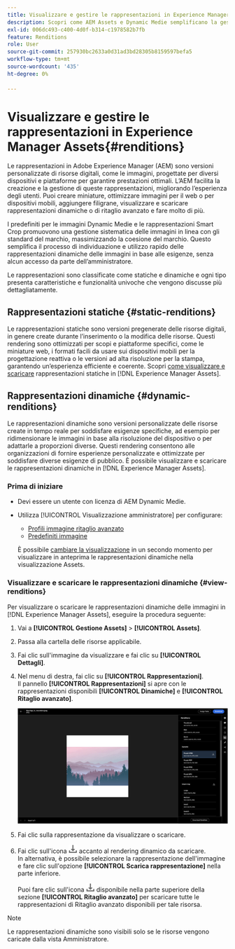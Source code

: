 ```yaml
---
title: Visualizzare e gestire le rappresentazioni in Experience Manager Assets
description: Scopri come AEM Assets e Dynamic Medie semplificano la gestione efficace delle immagini con rappresentazioni statiche e dinamiche.
exl-id: 006dc493-c400-4d0f-b314-c1978582b7fb
feature: Renditions
role: User
source-git-commit: 257930bc2633a0d31ad3bd28305b8159597befa5
workflow-type: tm+mt
source-wordcount: '435'
ht-degree: 0%

---
```


# Visualizzare e gestire le rappresentazioni in Experience Manager Assets{#renditions}

Le rappresentazioni in Adobe Experience Manager (AEM) sono versioni personalizzate di risorse digitali, come le immagini, progettate per diversi dispositivi e piattaforme per garantire prestazioni ottimali. L’AEM facilita la creazione e la gestione di queste rappresentazioni, migliorando l’esperienza degli utenti. Puoi creare miniature, ottimizzare immagini per il web o per dispositivi mobili, aggiungere filigrane, visualizzare e scaricare rappresentazioni dinamiche o di ritaglio avanzato e fare molto di più.

I predefiniti per le immagini Dynamic Medie e le rappresentazioni Smart Crop promuovono una gestione sistematica delle immagini in linea con gli standard del marchio, massimizzando la coesione del marchio. Questo semplifica il processo di individuazione e utilizzo rapido delle rappresentazioni dinamiche delle immagini in base alle esigenze, senza alcun accesso da parte dell’amministratore.

Le rappresentazioni sono classificate come statiche e dinamiche e ogni tipo presenta caratteristiche e funzionalità univoche che vengono discusse più dettagliatamente.

## Rappresentazioni statiche {#static-renditions}

Le rappresentazioni statiche sono versioni pregenerate delle risorse digitali, in genere create durante l’inserimento o la modifica delle risorse. Questi rendering sono ottimizzati per scopi e piattaforme specifici, come le miniature web, i formati facili da usare sui dispositivi mobili per la progettazione reattiva o le versioni ad alta risoluzione per la stampa, garantendo un’esperienza efficiente e coerente.
Scopri [come visualizzare e scaricare](#view-dynamic-renditions) rappresentazioni statiche in [!DNL Experience Manager Assets].

## Rappresentazioni dinamiche {#dynamic-renditions}

Le rappresentazioni dinamiche sono versioni personalizzate delle risorse create in tempo reale per soddisfare esigenze specifiche, ad esempio per ridimensionare le immagini in base alla risoluzione del dispositivo o per adattarle a proporzioni diverse.
Questi rendering consentono alle organizzazioni di fornire esperienze personalizzate e ottimizzate per soddisfare diverse esigenze di pubblico. È possibile visualizzare e scaricare le rappresentazioni dinamiche in [!DNL Experience Manager Assets].

### Prima di iniziare

* Devi essere un utente con licenza di AEM Dynamic Medie.

* Utilizza [!UICONTROL Visualizzazione amministratore] per configurare:
   * [Profili immagine ritaglio avanzato](/help/assets/dynamic-media/image-profiles.md#creating-image-profiles)
   * [Predefiniti immagine](/help/assets/dynamic-media/managing-image-presets.md)

  È possibile [cambiare la visualizzazione](/help/assets/assets-view-introduction.md#how-to-access-assets-view) in un secondo momento per visualizzare in anteprima le rappresentazioni dinamiche nella visualizzazione Assets.

### Visualizzare e scaricare le rappresentazioni dinamiche {#view-renditions}

Per visualizzare o scaricare le rappresentazioni dinamiche delle immagini in [!DNL Experience Manager Assets], eseguire la procedura seguente:

1. Vai a **[!UICONTROL Gestione Assets]** > **[!UICONTROL Assets]**.

1. Passa alla cartella delle risorse applicabile.

1. Fai clic sull&#39;immagine da visualizzare e fai clic su **[!UICONTROL Dettagli]**.

1. Nel menu di destra, fai clic su **[!UICONTROL Rappresentazioni]**. <br> Il pannello **[!UICONTROL Rappresentazioni]** si apre con le rappresentazioni disponibili **[!UICONTROL Dinamiche]** e **[!UICONTROL Ritaglio avanzato]**.

   ![rappresentazioni dinamiche](assets/preset_smart_crop.png)
   <!-- ![dynamic renditions](assets/preset_smart_crop_view.png) -->

1. Fai clic sulla rappresentazione da visualizzare o scaricare.

1. Fai clic sull&#39;icona ![scarica](assets/do-not-localize/download-icon.png) accanto al rendering dinamico da scaricare. <br> In alternativa, è possibile selezionare la rappresentazione dell&#39;immagine e fare clic sull&#39;opzione **[!UICONTROL Scarica rappresentazione]** nella parte inferiore.

   Puoi fare clic sull&#39;icona ![scarica](assets/do-not-localize/download-icon.png) disponibile nella parte superiore della sezione **[!UICONTROL Ritaglio avanzato]** per scaricare tutte le rappresentazioni di Ritaglio avanzato disponibili per tale risorsa.

>[!NOTE]
>
>Le rappresentazioni dinamiche sono visibili solo se le risorse vengono caricate dalla vista Amministratore.
